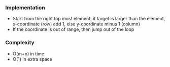 ### Implementation
- Start from the right top most element, if target is larger than the element, x-coordinate (row) add 1, else y-coordinate minus 1 (column)
- If the coordinate is out of range, then jump out of the loop
​
### Complexity
- O(m+n) in time
- O(1) in extra space
​
​